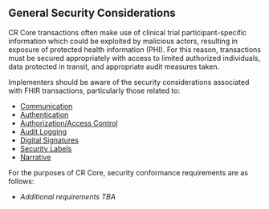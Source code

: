 ## General Security Considerations

CR Core transactions often make use of clinical trial participant-specific information which could be exploited by malicious actors, resulting in exposure of protected health information (PHI). For this reason, transactions must be secured appropriately with access to limited authorized individuals, data protected in transit, and appropriate audit measures taken.

Implementers should be aware of the security considerations associated with FHIR transactions, particularly those related to:

- [Communication](http://hl7.org/fhir/security.html#http)
- [Authentication](http://hl7.org/fhir/security.html#authentication)
- [Authorization/Access Control](http://hl7.org/fhir/security.html#authorization/access%20control)
- [Audit Logging](http://hl7.org/fhir/security.html#audit)
- [Digital Signatures](http://hl7.org/fhir/security.html#digital%20signatures)
- [Security Labels](http://hl7.org/fhir/security-labels.html)
- [Narrative](http://hl7.org/fhir/security.html#narrative)

For the purposes of CR Core, security conformance requirements are as follows:

- *Additional requirements TBA*

